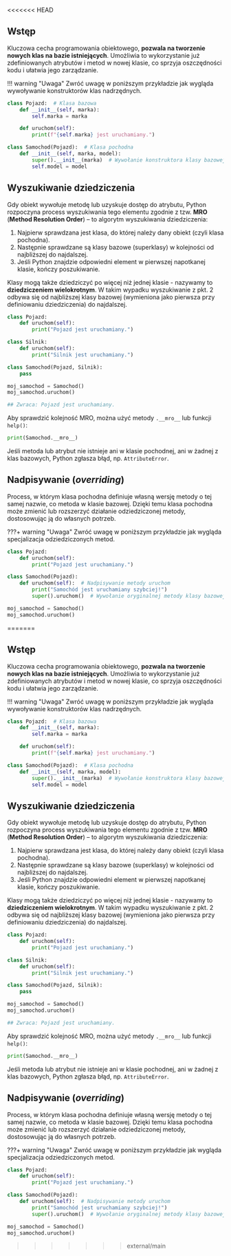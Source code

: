 <<<<<<< HEAD
## Wstęp

Kluczowa cecha programowania obiektowego, **pozwala na tworzenie nowych klas na bazie istniejących**. Umożliwia to wykorzystanie już zdefiniowanych atrybutów i metod w nowej klasie, co sprzyja oszczędności kodu i ułatwia jego zarządzanie.

!!! warning "Uwaga"
    Zwróć uwagę w poniższym przykładzie jak wygląda wywoływanie konstruktorów klas nadrzędnych.

```python
class Pojazd:  # Klasa bazowa
    def __init__(self, marka):
        self.marka = marka

    def uruchom(self):
        print(f"{self.marka} jest uruchamiany.")

class Samochod(Pojazd):  # Klasa pochodna
    def __init__(self, marka, model):
        super().__init__(marka)  # Wywołanie konstruktora klasy bazowej
        self.model = model
```

## Wyszukiwanie dziedziczenia

Gdy obiekt wywołuje metodę lub uzyskuje dostęp do atrybutu, Python rozpoczyna process wyszukiwania tego elementu zgodnie z tzw. **MRO** (**Method Resolution Order**) – to algorytm wyszukiwania dziedziczenia:

1. Najpierw sprawdzana jest klasa, do której należy dany obiekt (czyli klasa pochodna).
2. Następnie sprawdzane są klasy bazowe (superklasy) w kolejności od najbliższej do najdalszej.
3. Jeśli Python znajdzie odpowiedni element w pierwszej napotkanej klasie, kończy poszukiwanie.

Klasy mogą także dziedziczyć po więcej niż jednej klasie - nazywamy to **dziedziczeniem wielokrotnym**. W takim wypadku wyszukiwanie z pkt. 2 odbywa się od najbliższej klasy bazowej (wymieniona jako pierwsza przy definiowaniu dziedziczenia) do najdalszej.

```python
class Pojazd:
    def uruchom(self):
        print("Pojazd jest uruchamiany.")

class Silnik:
    def uruchom(self):
        print("Silnik jest uruchamiany.")

class Samochod(Pojazd, Silnik):
    pass

moj_samochod = Samochod()
moj_samochod.uruchom()

## Zwraca: Pojazd jest uruchamiany.
```

Aby sprawdzić kolejność MRO, można użyć metody `.__mro__` lub funkcji `help()`:

```python
print(Samochod.__mro__)
```

Jeśli metoda lub atrybut nie istnieje ani w klasie pochodnej, ani w żadnej z klas bazowych, Python zgłasza błąd, np. `AttributeError`.

## Nadpisywanie (*overriding*)

Process, w którym klasa pochodna definiuje własną wersję metody o tej samej nazwie, co metoda w klasie bazowej. Dzięki temu klasa pochodna może zmienić lub rozszerzyć działanie odziedziczonej metody, dostosowując ją do własnych potrzeb.

???+ warning "Uwaga"
    Zwróć uwagę w poniższym przykładzie jak wygląda specjalizacja odziedziczonych metod.

```python
class Pojazd:
    def uruchom(self):
        print("Pojazd jest uruchamiany.")

class Samochod(Pojazd):
    def uruchom(self):  # Nadpisywanie metody uruchom
        print("Samochód jest uruchamiany szybciej!")
        super().uruchom()  # Wywołanie oryginalnej metody klasy bazowej

moj_samochod = Samochod()
moj_samochod.uruchom()
```
=======
## Wstęp

Kluczowa cecha programowania obiektowego, **pozwala na tworzenie nowych klas na bazie istniejących**. Umożliwia to wykorzystanie już zdefiniowanych atrybutów i metod w nowej klasie, co sprzyja oszczędności kodu i ułatwia jego zarządzanie.

!!! warning "Uwaga"
    Zwróć uwagę w poniższym przykładzie jak wygląda wywoływanie konstruktorów klas nadrzędnych.

```python
class Pojazd:  # Klasa bazowa
    def __init__(self, marka):
        self.marka = marka

    def uruchom(self):
        print(f"{self.marka} jest uruchamiany.")

class Samochod(Pojazd):  # Klasa pochodna
    def __init__(self, marka, model):
        super().__init__(marka)  # Wywołanie konstruktora klasy bazowej
        self.model = model
```

## Wyszukiwanie dziedziczenia

Gdy obiekt wywołuje metodę lub uzyskuje dostęp do atrybutu, Python rozpoczyna process wyszukiwania tego elementu zgodnie z tzw. **MRO** (**Method Resolution Order**) – to algorytm wyszukiwania dziedziczenia:

1. Najpierw sprawdzana jest klasa, do której należy dany obiekt (czyli klasa pochodna).
2. Następnie sprawdzane są klasy bazowe (superklasy) w kolejności od najbliższej do najdalszej.
3. Jeśli Python znajdzie odpowiedni element w pierwszej napotkanej klasie, kończy poszukiwanie.

Klasy mogą także dziedziczyć po więcej niż jednej klasie - nazywamy to **dziedziczeniem wielokrotnym**. W takim wypadku wyszukiwanie z pkt. 2 odbywa się od najbliższej klasy bazowej (wymieniona jako pierwsza przy definiowaniu dziedziczenia) do najdalszej.

```python
class Pojazd:
    def uruchom(self):
        print("Pojazd jest uruchamiany.")

class Silnik:
    def uruchom(self):
        print("Silnik jest uruchamiany.")

class Samochod(Pojazd, Silnik):
    pass

moj_samochod = Samochod()
moj_samochod.uruchom()

## Zwraca: Pojazd jest uruchamiany.
```

Aby sprawdzić kolejność MRO, można użyć metody `.__mro__` lub funkcji `help()`:

```python
print(Samochod.__mro__)
```

Jeśli metoda lub atrybut nie istnieje ani w klasie pochodnej, ani w żadnej z klas bazowych, Python zgłasza błąd, np. `AttributeError`.

## Nadpisywanie (*overriding*)

Process, w którym klasa pochodna definiuje własną wersję metody o tej samej nazwie, co metoda w klasie bazowej. Dzięki temu klasa pochodna może zmienić lub rozszerzyć działanie odziedziczonej metody, dostosowując ją do własnych potrzeb.

???+ warning "Uwaga"
    Zwróć uwagę w poniższym przykładzie jak wygląda specjalizacja odziedziczonych metod.

```python
class Pojazd:
    def uruchom(self):
        print("Pojazd jest uruchamiany.")

class Samochod(Pojazd):
    def uruchom(self):  # Nadpisywanie metody uruchom
        print("Samochód jest uruchamiany szybciej!")
        super().uruchom()  # Wywołanie oryginalnej metody klasy bazowej

moj_samochod = Samochod()
moj_samochod.uruchom()
```
>>>>>>> external/main
